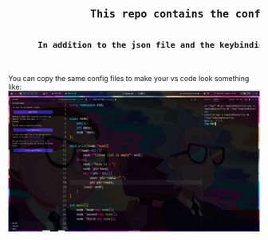 <p align="center"> <pre><h2>             This repo contains the config files of vscode text editor</h2></pre></p>
<h3><pre>      In addition to the json file and the keybinding, the various extensions that I use are also listed <pre></h3>
You can copy the same config files to make your vs code look something like: 

<img src="vscode.png" align="centre">
